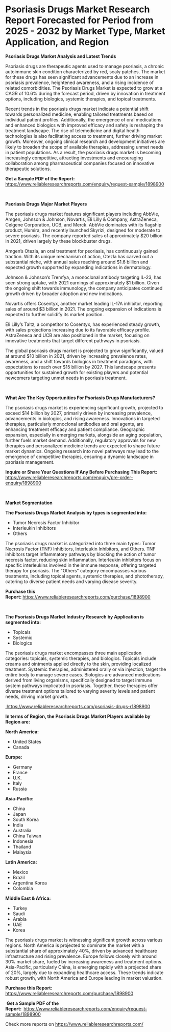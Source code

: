 <p><h1>Psoriasis Drugs Market Research Report Forecasted for Period from 2025 -  2032 by Market Type, Market Application, and Region</h1></p><p><strong>Psoriasis Drugs Market Analysis and Latest Trends</strong></p>
<p><p>Psoriasis drugs are therapeutic agents used to manage psoriasis, a chronic autoimmune skin condition characterized by red, scaly patches. The market for these drugs has seen significant advancements due to an increase in psoriasis prevalence, heightened awareness, and a rising incidence of related comorbidities. The Psoriasis Drugs Market is expected to grow at a CAGR of 10.6% during the forecast period, driven by innovation in treatment options, including biologics, systemic therapies, and topical treatments.</p><p>Recent trends in the psoriasis drugs market indicate a potential shift towards personalized medicine, enabling tailored treatments based on individual patient profiles. Additionally, the emergence of oral medications and enhanced biologics with improved efficacy and safety is reshaping the treatment landscape. The rise of telemedicine and digital health technologies is also facilitating access to treatment, further driving market growth. Moreover, ongoing clinical research and development initiatives are likely to broaden the scope of available therapies, addressing unmet needs in patient populations. As a result, the psoriasis drugs market is becoming increasingly competitive, attracting investments and encouraging collaboration among pharmaceutical companies focused on innovative therapeutic solutions.</p></p>
<p><strong>Get a Sample PDF of the Report:&nbsp;</strong> <a href="https://www.reliableresearchreports.com/enquiry/request-sample/1898900?utm_campaign=2267&utm_medium=2&utm_source=Github&utm_content=ia&utm_term=09032025&utm_id=psoriasis-drugs">https://www.reliableresearchreports.com/enquiry/request-sample/1898900</a></p>
<p>&nbsp;</p>
<p><strong>Psoriasis Drugs Major Market Players</strong></p>
<p><p>The psoriasis drugs market features significant players including AbbVie, Amgen, Johnson & Johnson, Novartis, Eli Lilly & Company, AstraZeneca, Celgene Corporation, UCB, and Merck. AbbVie dominates with its flagship product, Humira, and recently launched Skyrizi, designed for moderate to severe psoriasis. The company reported sales of approximately $20 billion in 2021, driven largely by these blockbuster drugs.</p><p>Amgen’s Otezla, an oral treatment for psoriasis, has continuously gained traction. With its unique mechanism of action, Otezla has carved out a substantial niche, with annual sales reaching around $1.6 billion and expected growth supported by expanding indications in dermatology.</p><p>Johnson & Johnson’s Tremfya, a monoclonal antibody targeting IL-23, has seen strong uptake, with 2021 earnings of approximately $1 billion. Given the ongoing shift towards immunology, the company anticipates continued growth driven by broader adoption and new indications.</p><p>Novartis offers Cosentyx, another market leading IL-17A inhibitor, reporting sales of around $3 billion in 2021. The ongoing expansion of indications is expected to further solidify its market position.</p><p>Eli Lilly’s Taltz, a competitor to Cosentyx, has experienced steady growth, with sales projections increasing due to its favorable efficacy profile. AstraZeneca and UCB are also positioned in the market, focusing on innovative treatments that target different pathways in psoriasis.</p><p>The global psoriasis drugs market is projected to grow significantly, valued at around $10 billion in 2021, driven by increasing prevalence rates, awareness, and a shift towards biologics in treatment paradigms, with expectations to reach over $15 billion by 2027. This landscape presents opportunities for sustained growth for existing players and potential newcomers targeting unmet needs in psoriasis treatment.</p></p>
<p>&nbsp;</p>
<p><strong>What Are The Key Opportunities For Psoriasis Drugs Manufacturers?</strong></p>
<p><p>The psoriasis drugs market is experiencing significant growth, projected to exceed $14 billion by 2027, primarily driven by increasing prevalence, advancements in biologics, and rising awareness. Innovations in targeted therapies, particularly monoclonal antibodies and oral agents, are enhancing treatment efficacy and patient compliance. Geographic expansion, especially in emerging markets, alongside an aging population, further fuels market demand. Additionally, regulatory approvals for new therapies and personalized medicine trends are expected to shape future market dynamics. Ongoing research into novel pathways may lead to the emergence of competitive therapies, ensuring a dynamic landscape in psoriasis management.</p></p>
<p><strong>Inquire or Share Your Questions If Any Before Purchasing This Report:</strong> <a href="https://www.reliableresearchreports.com/enquiry/pre-order-enquiry/1898900?utm_campaign=2267&utm_medium=2&utm_source=Github&utm_content=ia&utm_term=09032025&utm_id=psoriasis-drugs">https://www.reliableresearchreports.com/enquiry/pre-order-enquiry/1898900</a></p>
<p>&nbsp;</p>
<p><strong>Market Segmentation</strong></p>
<p><strong>The Psoriasis Drugs Market Analysis by types is segmented into:</strong></p>
<p><ul><li>Tumor Necrosis Factor Inhibitor</li><li>Interleukin Inhibitors</li><li>Others</li></ul></p>
<p><p>The psoriasis drugs market is categorized into three main types: Tumor Necrosis Factor (TNF) Inhibitors, Interleukin Inhibitors, and Others. TNF inhibitors target inflammatory pathways by blocking the action of tumor necrosis factor, reducing skin inflammation. Interleukin inhibitors focus on specific interleukins involved in the immune response, offering targeted therapy for psoriasis. The "Others" category encompasses various treatments, including topical agents, systemic therapies, and phototherapy, catering to diverse patient needs and varying disease severity.</p></p>
<p><strong>Purchase this Report:&nbsp;</strong><a href="https://www.reliableresearchreports.com/purchase/1898900?utm_campaign=2267&utm_medium=2&utm_source=Github&utm_content=ia&utm_term=09032025&utm_id=psoriasis-drugs">https://www.reliableresearchreports.com/purchase/1898900</a></p>
<p>&nbsp;</p>
<p><strong>The Psoriasis Drugs Market Industry Research by Application is segmented into:</strong></p>
<p><ul><li>Topicals</li><li>Systemic</li><li>Biologics</li></ul></p>
<p><p>The psoriasis drugs market encompasses three main application categories: topicals, systemic therapies, and biologics. Topicals include creams and ointments applied directly to the skin, providing localized treatment. Systemic therapies, administered orally or via injection, target the entire body to manage severe cases. Biologics are advanced medications derived from living organisms, specifically designed to target immune system pathways implicated in psoriasis. Together, these therapies offer diverse treatment options tailored to varying severity levels and patient needs, driving market growth.</p></p>
<p><a href="https://www.reliableresearchreports.com/psoriasis-drugs-r1898900?utm_campaign=2267&utm_medium=2&utm_source=Github&utm_content=ia&utm_term=09032025&utm_id=psoriasis-drugs">&nbsp;https://www.reliableresearchreports.com/psoriasis-drugs-r1898900</a></p>
<p><strong>In terms of Region, the Psoriasis Drugs Market Players available by Region are:</strong></p>
<p>
    <p> <strong> North America: </strong>
        <ul>
            <li>United States</li>
            <li>Canada</li>
        </ul>
        </p> 
    <p> <strong> Europe: </strong>
        <ul>
            <li>Germany</li>
            <li>France</li>
            <li>U.K.</li>
            <li>Italy</li>
            <li>Russia</li>
        </ul>
        </p> 
    <p> <strong> Asia-Pacific: </strong>
        <ul>
            <li>China</li>
            <li>Japan</li>
            <li>South Korea</li>
            <li>India</li>
            <li>Australia</li>
            <li>China Taiwan</li>
            <li>Indonesia</li>
            <li>Thailand</li>
            <li>Malaysia</li>
        </ul>
        </p> 
    <p> <strong> Latin America: </strong>
        <ul>
            <li>Mexico</li>
            <li>Brazil</li>
            <li>Argentina Korea</li>
            <li>Colombia</li>
        </ul>
        </p> 
    <p> <strong> Middle East & Africa: </strong>
        <ul>
            <li>Turkey</li>
            <li>Saudi</li>
            <li>Arabia</li>
            <li>UAE</li>
            <li>Korea</li>
        </ul>
    </p>
    </p>
<p><p>The psoriasis drugs market is witnessing significant growth across various regions. North America is projected to dominate the market with a substantial share of approximately 40%, driven by advanced healthcare infrastructure and rising prevalence. Europe follows closely with around 30% market share, fueled by increasing awareness and treatment options. Asia-Pacific, particularly China, is emerging rapidly with a projected share of 20%, largely due to expanding healthcare access. These trends indicate robust growth, with North America and Europe leading in market valuation.</p></p>
<p><strong>Purchase this Report: </strong><a href="https://www.reliableresearchreports.com/purchase/1898900?utm_campaign=2267&utm_medium=2&utm_source=Github&utm_content=ia&utm_term=09032025&utm_id=psoriasis-drugs">https://www.reliableresearchreports.com/purchase/1898900</a></p>
<p>&nbsp;<strong>Get a Sample PDF of the Report:&nbsp;&nbsp;</strong><a href="https://www.reliableresearchreports.com/enquiry/request-sample/1898900?utm_campaign=2267&utm_medium=2&utm_source=Github&utm_content=ia&utm_term=09032025&utm_id=psoriasis-drugs">https://www.reliableresearchreports.com/enquiry/request-sample/1898900</a></p>
<p><strong></strong></p>
<p>Check more reports on <a href="https://www.reliableresearchreports.com/?utm_campaign=2267&utm_medium=2&utm_source=Github&utm_content=ia&utm_term=09032025&utm_id=psoriasis-drugs">https://www.reliableresearchreports.com/</a></p>